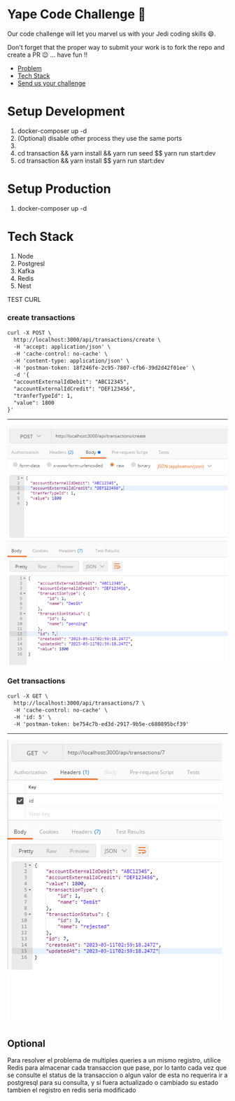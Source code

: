 # Yape Code Challenge :rocket:

Our code challenge will let you marvel us with your Jedi coding skills :smile:. 

Don't forget that the proper way to submit your work is to fork the repo and create a PR :wink: ... have fun !!

- [Problem](#problem)
- [Tech Stack](#tech_stack)
- [Send us your challenge](#send_us_your_challenge)

# Setup Development

<ol>
  <li>docker-composer up -d</li>
  <li>(Optional) disable other process they use the same ports<li>
  <li>cd transaction && yarn install && yarn run seed $$ yarn run start:dev</li>
  <li>cd transaction && yarn install $$ yarn run start:dev</li>  
</ol>

# Setup Production

<ol>
  <li>docker-composer up -d</li> 
</ol>


# Tech Stack

<ol>
  <li>Node</li>
  <li>Postgresl</li>
  <li>Kafka</li>  
  <li>Redis</li>
  <li>Nest</li>  
</ol>

TEST CURL

### create transactions 
```
curl -X POST \
  http://localhost:3000/api/transactions/create \
  -H 'accept: application/json' \
  -H 'cache-control: no-cache' \
  -H 'content-type: application/json' \
  -H 'postman-token: 18f246fe-2c95-7807-cfb6-39d2d42f01ee' \
  -d '{
  "accountExternalIdDebit": "ABC12345",
  "accountExternalIdCredit": "DEF123456",
  "tranferTypeId": 1,
  "value": 1800
}'
```
---
![Transactions list](./documentation/create.png?raw=true)


### Get transactions 
```
curl -X GET \
  http://localhost:3000/api/transactions/7 \
  -H 'cache-control: no-cache' \
  -H 'id: 5' \
  -H 'postman-token: be754c7b-ed3d-2917-9b5e-c680895bcf39'
```
---
![Transactions list](./documentation/get.png?raw=true)

## Optional

Para resolver el problema de multiples queries a un mismo registro, utilice Redis para almacenar cada transaccion que pase, por lo tanto cada vez que se consulte el status de la transaccion o algun valor de esta no requerira ir a postgresql para su consulta, y si fuera actualizado o cambiado su estado tambien el registro en redis seria modificado

